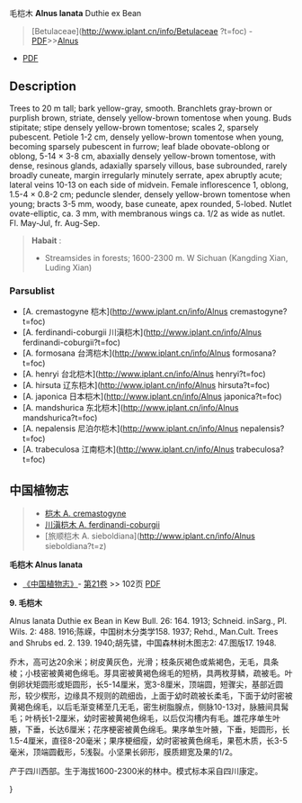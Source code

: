 毛桤木 **Alnus lanata** Duthie ex Bean

> [Betulaceae](http://www.iplant.cn/info/Betulaceae ?t=foc) - [PDF](http://iplant.cn/foc/pdf/Betulaceae.pdf)>>[Alnus](http://www.iplant.cn/info/Alnus?t=foc)

 - [PDF](http://www.iplant.cn/foc/pdf/Alnus.pdf)

## Description

Trees to 20 m tall; bark yellow-gray, smooth. Branchlets gray-brown or purplish brown, striate, densely yellow-brown tomentose when young. Buds stipitate; stipe densely yellow-brown tomentose; scales 2, sparsely pubescent. Petiole 1-2 cm, densely yellow-brown tomentose when young, becoming sparsely pubescent in furrow; leaf blade obovate-oblong or oblong, 5-14 ×  3-8 cm, abaxially densely yellow-brown tomentose, with dense, resinous glands, adaxially sparsely villous, base subrounded, rarely broadly cuneate, margin irregularly minutely serrate, apex abruptly acute; lateral veins 10-13 on each side of midvein. Female inflorescence 1, oblong, 1.5-4 ×  0.8-2 cm; peduncle slender, densely yellow-brown tomentose when young; bracts 3-5 mm, woody, base cuneate, apex rounded, 5-lobed. Nutlet ovate-elliptic, ca. 3 mm, with membranous wings ca. 1/2 as wide as nutlet. Fl. May-Jul, fr. Aug-Sep.

> **Habait** : 
>*  Streamsides in forests; 1600-2300 m. W Sichuan (Kangding Xian, Luding Xian)

### Parsublist

* [A.  cremastogyne  桤木](http://www.iplant.cn/info/Alnus cremastogyne?t=foc)
* [A.  ferdinandi-coburgii  川滇桤木](http://www.iplant.cn/info/Alnus ferdinandi-coburgii?t=foc)
* [A.  formosana  台湾桤木](http://www.iplant.cn/info/Alnus formosana?t=foc)
* [A.  henryi  台北桤木](http://www.iplant.cn/info/Alnus henryi?t=foc)
* [A.  hirsuta  辽东桤木](http://www.iplant.cn/info/Alnus hirsuta?t=foc)
* [A.  japonica  日本桤木](http://www.iplant.cn/info/Alnus japonica?t=foc)
* [A.  mandshurica  东北桤木](http://www.iplant.cn/info/Alnus mandshurica?t=foc)
* [A.  nepalensis  尼泊尔桤木](http://www.iplant.cn/info/Alnus nepalensis?t=foc)
* [A.  trabeculosa  江南桤木](http://www.iplant.cn/info/Alnus trabeculosa?t=foc)

## 中国植物志

> * [桤木  A.  cremastogyne](Alnus-cremastogyne-桤木.md)
> * [川滇桤木  A.  ferdinandi-coburgii](Alnus-ferdinandi-coburgii-川滇桤木.md)
> * [旅顺桤木  A.  sieboldiana](http://www.iplant.cn/info/Alnus sieboldiana?t=z)

**毛桤木 Alnus lanata**

* [《中国植物志》](http://www.iplant.cn/frps)- [第21卷](http://www.iplant.cn/frps/vol/21) >> 102页 [PDF](http://www.iplant.cn/frps/pdf/21/102a.pdf)

**9. 毛桤木**

Alnus lanata Duthie ex Bean in Kew Bull. 26: 164. 1913; Schneid. inSarg., Pl. Wils. 2: 488. 1916;陈嵘，中国树木分类学158. 1937; Rehd., Man.Cult. Trees and Shrubs ed. 2. 139. 1940;胡先骕，中国森林树木图志2: 47.图版17. 1948.

乔木，高可达20余米；树皮黄灰色，光滑；枝条灰褐色或紫褐色，无毛，具条棱；小枝密被黄褐色绵毛。芽具密被黄褐色绵毛的短柄，具两枚芽鳞，疏被毛。叶倒卵状矩圆形或矩圆形，长5-14厘米，宽3-8厘米，顶端圆，短骤尖，基部近圆形，较少楔形，边缘具不规则的疏细齿，上面于幼时疏被长柔毛，下面于幼时密被黄褐色绵毛，以后毛渐变稀至几无毛，密生树脂腺点，侧脉10-13对，脉腋间具髯毛；叶柄长1-2厘米，幼时密被黄褐色绵毛，以后仅沟槽内有毛。雄花序单生叶腋，下垂，长达6厘米；花序梗密被黄色绵毛。果序单生叶腋，下垂，矩圆形，长1.5-4厘米，直径8-20毫米；果序梗细瘦，幼时密被黄色绵毛，果苞木质，长3-5毫米，顶端圆截形，5浅裂。小坚果长卵形，膜质翅宽及果的1/2。

产于四川西部。生于海拔1600-2300米的林中。模式标本采自四川康定。

}